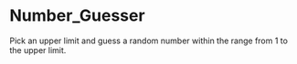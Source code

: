 # Number_Guesser
 Pick an upper limit and guess a random number within the range from 1 to the upper limit.
